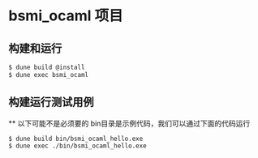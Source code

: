 # bsmi_ocaml 项目


## 构建和运行

```bash
$ dune build @install
$ dune exec bsmi_ocaml
```


## 构建运行测试用例
** 以下可能不是必须要的
bin目录是示例代码，我们可以通过下面的代码运行
```bash
$ dune build bin/bsmi_ocaml_hello.exe
$ dune exec ./bin/bsmi_ocaml_hello.exe
```